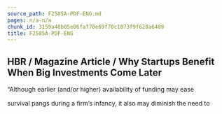 ```yaml
---
source_path: F2505A-PDF-ENG.md
pages: n/a-n/a
chunk_id: 3159a40b05e06faf70e69f70c1073f9f628a6489
title: F2505A-PDF-ENG
---
```

## HBR / Magazine Article / Why Startups Benefit When Big Investments Come Later

“Although earlier (and/or higher) availability of funding may ease

survival pangs during a ﬁrm’s infancy, it also may diminish the need to
